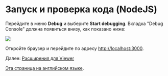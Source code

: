 # Запуск и проверка кода (NodeJS)

Перейдите в меню **Debug** и выберите **Start debugging**. Вкладка "Debug Console" должна появиться внизу, как показано ниже:

![](_media/nodejs/vs_code_debug.png) 

Откройте браузер и перейдите по адресу [http://localhost:3000](http://localhost:3000).

Далее: [Расширения для Viewer](tutorials/extensions)

[Эта страница на английском языке](https://learnforge.autodesk.io/#/environment/rundebug/nodejs).
